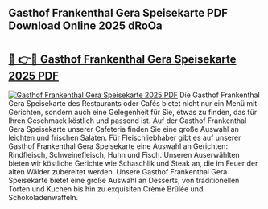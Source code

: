 ## Gasthof Frankenthal Gera Speisekarte PDF Download Online 2025 dRoOa

# <h2><a href="http://gcd9q1.nevu.top/?p=Gasthof+Frankenthal+Gera+Speisekarte">🔗 👉🔴 Gasthof Frankenthal Gera Speisekarte 2025 PDF</a></h2>

[![Gasthof Frankenthal Gera Speisekarte 2025 PDF](https://i.imgur.com/dBaPXMq.png)](http://gcd9q1.nevu.top/?p=Gasthof+Frankenthal+Gera+Speisekarte)
Die Gasthof Frankenthal Gera Speisekarte des Restaurants oder Cafés bietet nicht nur ein Menü mit Gerichten, sondern auch eine Gelegenheit für Sie, etwas zu finden, das für Ihren Geschmack köstlich und passend ist. Auf der Gasthof Frankenthal Gera Speisekarte unserer Cafeteria finden Sie eine große Auswahl an leichten und frischen Salaten. Für Fleischliebhaber gibt es auf unserer Gasthof Frankenthal Gera Speisekarte eine Auswahl an Gerichten: Rindfleisch, Schweinefleisch, Huhn und Fisch. Unseren Auserwählten bieten wir köstliche Gerichte wie Schaschlik und Steak an, die im Feuer der alten Wälder zubereitet werden. Unsere Gasthof Frankenthal Gera Speisekarte bietet eine große Auswahl an Desserts, von traditionellen Torten und Kuchen bis hin zu exquisiten Crème Brûlée und Schokoladenwaffeln.
